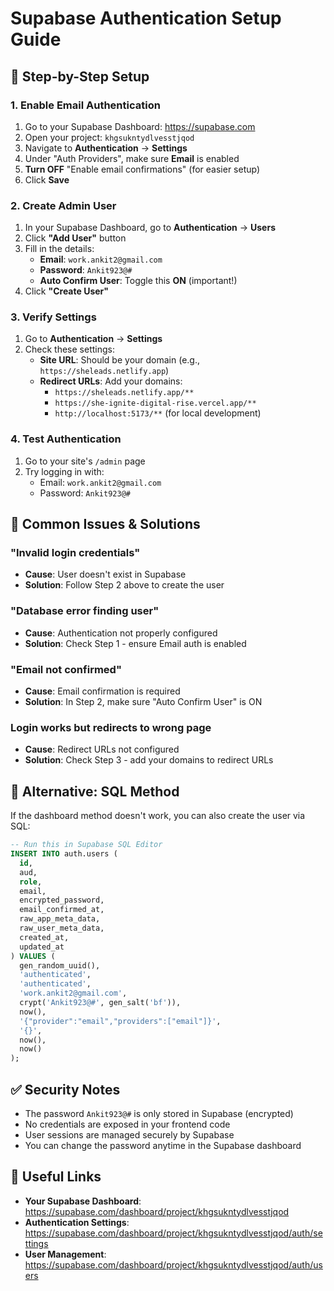 # Supabase Authentication Setup Guide

## 🔧 Step-by-Step Setup

### 1. **Enable Email Authentication**
1. Go to your Supabase Dashboard: https://supabase.com
2. Open your project: `khgsukntydlvesstjqod`
3. Navigate to **Authentication** → **Settings**
4. Under "Auth Providers", make sure **Email** is enabled
5. **Turn OFF** "Enable email confirmations" (for easier setup)
6. Click **Save**

### 2. **Create Admin User**
1. In your Supabase Dashboard, go to **Authentication** → **Users**
2. Click **"Add User"** button
3. Fill in the details:
   - **Email**: `work.ankit2@gmail.com`
   - **Password**: `Ankit923@#`
   - **Auto Confirm User**: Toggle this **ON** (important!)
4. Click **"Create User"**

### 3. **Verify Settings**
1. Go to **Authentication** → **Settings**
2. Check these settings:
   - **Site URL**: Should be your domain (e.g., `https://sheleads.netlify.app`)
   - **Redirect URLs**: Add your domains:
     - `https://sheleads.netlify.app/**`
     - `https://she-ignite-digital-rise.vercel.app/**`
     - `http://localhost:5173/**` (for local development)

### 4. **Test Authentication**
1. Go to your site's `/admin` page
2. Try logging in with:
   - Email: `work.ankit2@gmail.com`
   - Password: `Ankit923@#`

## 🚨 Common Issues & Solutions

### "Invalid login credentials"
- **Cause**: User doesn't exist in Supabase
- **Solution**: Follow Step 2 above to create the user

### "Database error finding user"
- **Cause**: Authentication not properly configured
- **Solution**: Check Step 1 - ensure Email auth is enabled

### "Email not confirmed"
- **Cause**: Email confirmation is required
- **Solution**: In Step 2, make sure "Auto Confirm User" is ON

### Login works but redirects to wrong page
- **Cause**: Redirect URLs not configured
- **Solution**: Check Step 3 - add your domains to redirect URLs

## 📝 Alternative: SQL Method

If the dashboard method doesn't work, you can also create the user via SQL:

```sql
-- Run this in Supabase SQL Editor
INSERT INTO auth.users (
  id,
  aud,
  role,
  email,
  encrypted_password,
  email_confirmed_at,
  raw_app_meta_data,
  raw_user_meta_data,
  created_at,
  updated_at
) VALUES (
  gen_random_uuid(),
  'authenticated',
  'authenticated',
  'work.ankit2@gmail.com',
  crypt('Ankit923@#', gen_salt('bf')),
  now(),
  '{"provider":"email","providers":["email"]}',
  '{}',
  now(),
  now()
);
```

## ✅ Security Notes

- The password `Ankit923@#` is only stored in Supabase (encrypted)
- No credentials are exposed in your frontend code
- User sessions are managed securely by Supabase
- You can change the password anytime in the Supabase dashboard

## 🔗 Useful Links

- **Your Supabase Dashboard**: https://supabase.com/dashboard/project/khgsukntydlvesstjqod
- **Authentication Settings**: https://supabase.com/dashboard/project/khgsukntydlvesstjqod/auth/settings
- **User Management**: https://supabase.com/dashboard/project/khgsukntydlvesstjqod/auth/users 